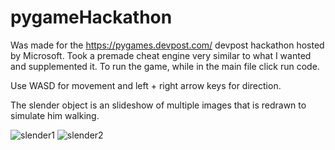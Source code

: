 # pygameHackathon
Was made for the https://pygames.devpost.com/ devpost hackathon hosted by Microsoft.
Took a premade cheat engine very similar to what I wanted and supplemented it.
To run the game, while in the main file click run code.

Use WASD for movement and left + right arrow keys for direction.

The slender object is an slideshow of multiple images that is redrawn to simulate him walking.

![slender1](https://user-images.githubusercontent.com/83540286/232177389-5f721c51-2de7-4db5-b167-1073cdca907b.PNG)
![slender2](https://user-images.githubusercontent.com/83540286/232177395-9eeb5249-4d13-4b81-9aad-342ba6aacbef.PNG)
